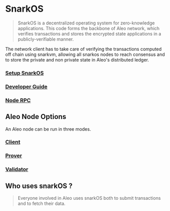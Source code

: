 # SnarkOS

>SnarkOS is a decentralized operating system for zero-knowledge applications. This code forms the backbone of Aleo network, which verifies transactions and stores the encrypted state applications in a publicly-verifiable manner.

The network client has to take care of verifying the transactions computed off chain using snarkvm, allowing all snarkos nodes to reach consensus and to store the private and non private state in Aleo's distributed ledger.


### [Setup SnarkOS](./snarkos_build_guide.md)
### [Developer Guide](./snarkos_dev_guide.md)
### [Node RPC](../../build/snarkos-node-rpc/README.md)

## Aleo Node Options
An Aleo node can be run in three modes.

### [Client](../network/)
### [Prover](../network/provers)
### [Validator](../network/validators)


## Who uses snarkOS ?
>Everyone involved in Aleo uses snarkOS both to submit transactions and to fetch their data.





